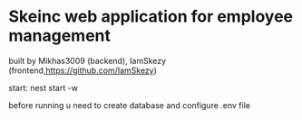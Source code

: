 # Skeinc web application for employee management
built by Mikhas3009 (backend), IamSkezy (frontend,https://github.com/IamSkezy)

start: nest start -w

before running u need to create database and configure .env file

